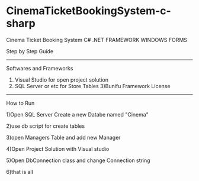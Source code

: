 # CinemaTicketBookingSystem-c-sharp

Cinema Ticket Booking System C# .NET FRAMEWORK WINDOWS FORMS

Step by Step Guide
_________________________________________________________
Softwares and Frameworks
1) Visual Studio for open project solution
2) SQL Server or etc for Store Tables
3)Bunifu Framework License
_________________________________________________________
How to Run

1)Open SQL Server Create a new Databe named "Cinema"

2)use db script for create tables 

3)open Managers Table and add new Manager

4)Open Project Solution with Visual studio

5)Open DbConnection class and change Connection string

6)that is all
